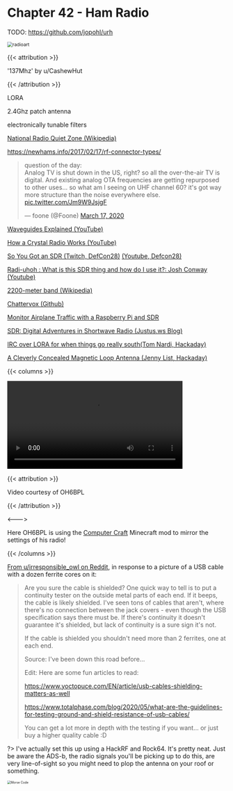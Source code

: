 # Chapter 42 - Ham Radio

TODO: https://github.com/jopohl/urh

<img src=" /radioart.png " alt="radioart" style="zoom:75%;" />

{{< attribution >}}

'137Mhz' by u/CashewHut

{{< /attribution >}}

LORA

2.4Ghz patch antenna

electronically tunable filters

[National Radio Quiet Zone (Wikipedia)](https://en.wikipedia.org/wiki/United_States_National_Radio_Quiet_Zone)

https://newhams.info/2017/02/17/rf-connector-types/

<blockquote class="twitter-tweet"><p lang="en" dir="ltr">question of the day:<br>Analog TV is shut down in the US, right? so all the over-the-air TV is digital. And existing analog OTA frequencies are getting repurposed to other uses... so what am I seeing on UHF channel 60? it&#39;s got way more structure than the noise everywhere else. <a href="https://t.co/Jm9W9JsjgF">pic.twitter.com/Jm9W9JsjgF</a></p>&mdash; foone (@Foone) <a href="https://twitter.com/Foone/status/1240011033395073024?ref_src=twsrc%5Etfw">March 17, 2020</a></blockquote> <script async src="https://platform.twitter.com/widgets.js" charset="utf-8"></script>

[Waveguides Explained (YouTube)](https://www.youtube.com/watch?v=r9-m17IPOco)

[How a Crystal Radio Works (YouTube)](https://www.youtube.com/watch?v=0-PParSmwtE&list=PL5cGwrD7cv8hK-qxPqRB25Dzs0BtLWhXz)

[So You Got an SDR (Twitch, DefCon28)](https://www.twitch.tv/videos/703442337) [(Youtube, Defcon28)](https://www.youtube.com/watch?v=wDMsh7TJuqw)

[Radi-uhoh : What is this SDR thing and how do I use it?: Josh Conway (Youtube)](https://www.youtube.com/watch?v=jLVDgP4dQ)

[2200-meter band (Wikipedia)](https://en.wikipedia.org/wiki/2200-meter_band)

[Chattervox (Github)](https://github.com/brannondorsey/chattervox)

[Monitor Airplane Traffic with a Raspberry Pi and SDR](https://brianchristner.io/monitor-airplane-traffic-with-a-raspberry-pi/)

[SDR: Digital Adventures in Shortwave Radio (Justus.ws Blog)](https://www.justus.ws/tech/sdr-adventures-in-shortwave/) 

[IRC over LORA for when things go really south(Tom Nardi, Hackaday)](https://hackaday.com/2020/12/12/irc-over-lora-for-when-things-really-go-south/)

[A Cleverly Concealed Magnetic Loop Antenna (Jenny List, Hackaday)](https://hackaday.com/2018/06/23/a-cleverly-concealed-magnetic-loop-antenna/)

{{< columns >}}

<video controls width="80%">    <source src="/eng/kahviccradio.mp4"            type="video/mp4"> </video> <br>

{{< attribution >}}

Video courtesy of OH6BPL

{{< /attribution >}}

<--->

Here OH6BPL is using the [Computer Craft](https://www.computercraft.info/download/) Minecraft mod to mirror the settings of his radio!

{{< /columns >}}

[From u/irresponsible_owl on Reddit](https://www.reddit.com/r/amateurradio/comments/jt4crn/when_one_ferrite_doesnt_do_the_trick/gc3fwvk?utm_source=share&utm_medium=web2x&context=3), in response to a picture of a USB cable with a dozen ferrite cores on it:

> Are you sure the cable is shielded? One quick way to tell is to put a continuity tester on the outside metal parts of each end. If it beeps, the cable is likely shielded. I've seen tons of cables that aren't, where there's no connection between the jack covers - even though the USB specification says there must be. If there's continuity it doesn't guarantee it's shielded, but lack of continuity is a sure sign it's not.
>
> If the cable is shielded you shouldn't need more than 2 ferrites, one at each end.
>
> Source: I've been down this road before...
>
> Edit: Here are some fun articles to read:
>
> https://www.yoctopuce.com/EN/article/usb-cables-shielding-matters-as-well
>
> https://www.totalphase.com/blog/2020/05/what-are-the-guidelines-for-testing-ground-and-shield-resistance-of-usb-cables/
>
> You can get a lot more in depth with the testing if you want... or just buy a higher quality cable :D

?> I've actually set this up using a HackRF and Rock64. It's pretty neat. Just be aware the ADS-b, the radio signals you'll be picking up to do this, are very line-of-sight so you might need to plop the antenna on your roof or something.

<img src="/eng/MorseDecode.webp" alt="Morse Code" style="zoom:50%;" />